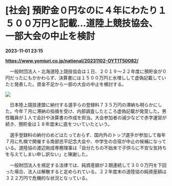 # [社会] 預貯金０円なのに４年にわたり１５００万円と記載…道陸上競技協会、一部大会の中止を検討

**2023-11-01 23:15**

**https://www.yomiuri.co.jp/national/20231102-OYT1T50082/**

　一般財団法人・北海道陸上競技協会は１日、２０１９～２２年度に預貯金が０円だったにもかかわらず、決算書には１５００万円と水増しして虚偽記載していたと発表した。資金不足から一部の大会の中止を検討する。

[![](https://www.yomiuri.co.jp/media/2023/11/20231102-OYT1I50038-1.jpg)](https://www.yomiuri.co.jp/pluralphoto/20231102-OYT1I50038/)

　日本陸上競技連盟に納付する選手らの登録料７３５万円の滞納も明らかにした。今年７月に滞納の指摘を受け、内部調査したところ虚偽記載が発覚した。男性職員が１人で会計や決算書の作成を担当。大会参加者の減少などで赤字運営が続き、預貯金は１８年度末に底をついていたという。

　選手登録料の納付のめどはたっておらず、国内外のトップ選手が参加して毎年７月に札幌で開催する南部忠平記念大会や、中学生の合宿が中止の候補になっている。道陸協の渡辺剛成専務理事は「自分たちの不始末で子供らに不安な気持ちを与えてしまい申し訳ない」と陳謝した。

　一般財団法人を規定する法律では、純資産額が２期連続して３００万円を下回った場合、法人は解散すると定められている。２２年度末の道陸協の純資産額は３２２万円で危機的な状況となっている。